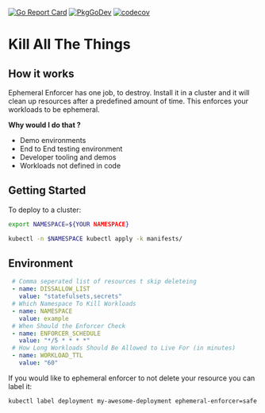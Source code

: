 [![Go Report Card](https://goreportcard.com/badge/github.com/Spazzy757/ephemeral-enforcer)](https://goreportcard.com/report/github.com/Spazzy757/ephemeral-enforcer)
[![PkgGoDev](https://pkg.go.dev/badge/Spazzy757/ephemeral-enforcer)](https://pkg.go.dev/Spazzy757/ephemeral-enforcer)
[![codecov](https://codecov.io/gh/spazzy757/ephemeral-enforcer/branch/master/graph/badge.svg)](https://codecov.io/gh/spazzy757/ephemeral-enforcer)
# Kill All The Things

## How it works

Ephemeral Enforcer has one job, to destroy. Install it in a cluster and it will clean up resources after a predefined amount of time. This enforces your workloads to be ephemeral.

**Why would I do that ?**

* Demo environments 
* End to End testing environment
* Developer tooling and demos
* Workloads not defined in code

## Getting Started

To deploy to a cluster:

```bash
export NAMESPACE=${YOUR NAMESPACE}

kubectl -n $NAMESPACE kubectl apply -k manifests/
```
## Environment
```yaml
 # Comma seperated list of resources t skip deleteing
 - name: DISSALLOW_LIST
   value: "statefulsets,secrets"
 # Which Namespace To Kill Workloads
 - name: NAMESPACE
   value: example
 # When Should the Enforcer Check
 - name: ENFORCER_SCHEDULE
   value: "*/5 * * * *"
 # How Long Workloads Should Be Allowed to Live For (in minutes)
 - name: WORKLOAD_TTL
   value: "60"
```

If you would like to ephemeral enforcer to not delete your resource you can label it:

```bash
kubectl label deployment my-awesome-deployment ephemeral-enforcer=safe
```
